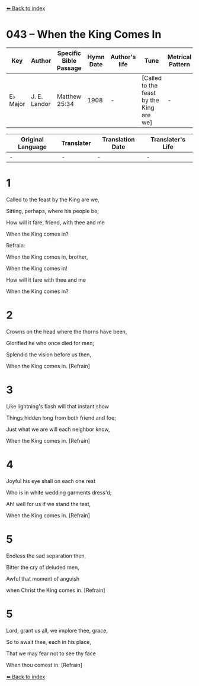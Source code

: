 [⬅️ Back to index](../README.md)

# 043 – When the King Comes In

Key | Author   | Specific Bible Passage     |Hymn Date |Author's life |Tune |Metrical Pattern   |Composer/Source
-- | --------- | ---------------------------|----------|--------------|-----|-------------------|-------------  
E♭ Major |J. E. Landor |Matthew 25:34 |1908 |- |[Called to the feast by the King are we] |- |Rev. E. S. Lorenz

Original Language | Translater | Translation Date   | Translater's Life  
----------------- | --------- | --------------------|-------------     
\- |- |- |-




# 1

Called to the feast by the King are we,

Sitting, perhaps, where his people be;

How will it fare, friend, with thee and me

When the King comes in?



Refrain:

When the King comes in, brother,

When the King comes in!

How will it fare with thee and me

When the King comes in?



# 2

Crowns on the head where the thorns have been,

Glorified he who once died for men;

Splendid the vision before us then,

When the King comes in.  [Refrain]



# 3

Like lightning's flash will that instant show

Things hidden long from both friend and foe;

Just what we are will each neighbor know,

When the King comes in.  [Refrain]



# 4

Joyful his eye shall on each one rest

Who is in white wedding garments dress'd;

Ah!  well for us if we stand the test,

When the King comes in.  [Refrain]



# 5

Endless the sad separation then,

Bitter the cry of deluded men,

Awful that moment of anguish 

when Christ the King comes in.  [Refrain]



# 5

Lord, grant us all, we implore thee, grace,

So to await thee, each in his place,

That we may fear not to see thy face

When thou comest in.  [Refrain]

[⬅️ Back to index](../README.md)
